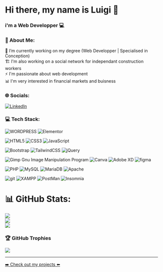 # Hi there, my name is Luigi 👋
### i'm a Web Developper 💻

### 💫 About Me:
🔭 I’m currently working on my degree (Web Developper | Specialised in Conception)<br>🏗️ I'm also working on a social network for independant construction workers<br>⚡ I'm passionate about web development<br>📊 I'm very interested in financial markets and buisness
### 🌐 Socials:
[![LinkedIn](https://img.shields.io/badge/LinkedIn-%230077B5.svg?logo=linkedin&logoColor=white)](https://linkedin.com/in/luigi-gdm/) 


### 💻 Tech Stack:

![WORDPRESS](https://img.shields.io/badge/Wordpress-21759B?style=for-the-badge&logo=wordpress&logoColor=white) ![Elementor](https://img.shields.io/static/v1?style=for-the-badge&message=Elementor&color=92003B&logo=Elementor&logoColor=FFFFFF&label=)


![HTML5](https://img.shields.io/badge/html5-%23E34F26.svg?style=for-the-badge&logo=html5&logoColor=white) ![CSS3](https://img.shields.io/badge/css3-%231572B6.svg?style=for-the-badge&logo=css3&logoColor=white) ![JavaScript](https://img.shields.io/badge/javascript-%23323330.svg?style=for-the-badge&logo=javascript&logoColor=%23F7DF1E)

![Bootstrap](https://img.shields.io/badge/bootstrap-%23563D7C.svg?style=for-the-badge&logo=bootstrap&logoColor=white) ![TailwindCSS](https://img.shields.io/badge/tailwindcss-%2338B2AC.svg?style=for-the-badge&logo=tailwind-css&logoColor=white) ![jQuery](https://img.shields.io/badge/jquery-%230769AD.svg?style=for-the-badge&logo=jquery&logoColor=white)

![Gimp Gnu Image Manipulation Program](https://img.shields.io/badge/Gimp-657D8B?style=for-the-badge&logo=gimp&logoColor=FFFFFF) ![Canva](https://img.shields.io/badge/Canva-%2300C4CC.svg?style=for-the-badge&logo=Canva&logoColor=white) ![Adobe XD](https://img.shields.io/badge/Adobe%20XD-470137?style=for-the-badge&logo=Adobe%20XD&logoColor=#FF61F6) ![figma](https://img.shields.io/badge/Figma-F24E1E?style=for-the-badge&logo=figma&logoColor=white)

![PHP](https://img.shields.io/badge/php-%23777BB4.svg?style=for-the-badge&logo=php&logoColor=white) ![MySQL](https://img.shields.io/badge/mysql-%2300f.svg?style=for-the-badge&logo=mysql&logoColor=white) ![MariaDB](https://img.shields.io/badge/MariaDB-003545?style=for-the-badge&logo=mariadb&logoColor=white) ![Apache](https://img.shields.io/badge/Apache-D22128?style=for-the-badge&logo=Apache&logoColor=white) 

![git](https://img.shields.io/badge/GIT-E44C30?style=for-the-badge&logo=git&logoColor=white)  ![XAMPP](https://img.shields.io/badge/Xampp-F37623?style=for-the-badge&logo=xampp&logoColor=white) ![PostMan](https://img.shields.io/badge/Postman-FF6C37?style=for-the-badge&logo=Postman&logoColor=white) ![Insomnia](https://img.shields.io/badge/Insomnia-5849be?style=for-the-badge&logo=Insomnia&logoColor=white)

# 📊 GitHub Stats:

![](https://github-readme-stats.vercel.app/api?username=LuigiG34&theme=dark&hide_border=false&include_all_commits=true&count_private=true)<br/>
![](https://github-readme-streak-stats.herokuapp.com/?user=LuigiG34&theme=dark&hide_border=false)<br/>
![](https://github-readme-stats.vercel.app/api/top-langs/?username=LuigiG34&theme=dark&hide_border=false&include_all_commits=true&count_private=true&layout=compact)


### 🏆 GitHub Trophies
![](https://github-profile-trophy.vercel.app/?username=LuigiG34&theme=radical&no-frame=true&no-bg=false&margin-w=4)

---


<p><a href="https://luigig34.github.io/Portfolio/" target="_blank" rel="noreferrer">➡️ Check out my projects ⬅️</a></p>
